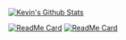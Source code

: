 [![Kevin's Github Stats](https://github-readme-stats.vercel.app/api?username=kevinjl321&count_private=true&show_icons=true&theme=radical)](https://github.com/anuraghazra/github-readme-stats)

[![ReadMe Card](https://github-readme-stats.vercel.app/api/pin/?username=kevinjl321&repo=portfolio&theme=radical)](https://github.com/anuraghazra/github-readme-stats)
[![ReadMe Card](https://github-readme-stats.vercel.app/api/pin/?username=kevinjl321&repo=saspaf&theme=radical)](https://github.com/anuraghazra/github-readme-stats)
